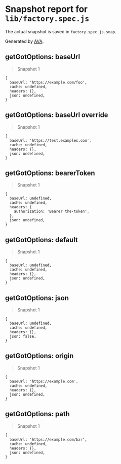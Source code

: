 # Snapshot report for `lib/factory.spec.js`

The actual snapshot is saved in `factory.spec.js.snap`.

Generated by [AVA](https://ava.li).

## getGotOptions: baseUrl

> Snapshot 1

    {
      baseUrl: 'https://example.com/foo',
      cache: undefined,
      headers: {},
      json: undefined,
    }

## getGotOptions: baseUrl override

> Snapshot 1

    {
      baseUrl: 'https://test.examples.com',
      cache: undefined,
      headers: {},
      json: undefined,
    }

## getGotOptions: bearerToken

> Snapshot 1

    {
      baseUrl: undefined,
      cache: undefined,
      headers: {
        authorization: 'Bearer the-token',
      },
      json: undefined,
    }

## getGotOptions: default

> Snapshot 1

    {
      baseUrl: undefined,
      cache: undefined,
      headers: {},
      json: undefined,
    }

## getGotOptions: json

> Snapshot 1

    {
      baseUrl: undefined,
      cache: undefined,
      headers: {},
      json: false,
    }

## getGotOptions: origin

> Snapshot 1

    {
      baseUrl: 'https://example.com',
      cache: undefined,
      headers: {},
      json: undefined,
    }

## getGotOptions: path

> Snapshot 1

    {
      baseUrl: 'https://example.com/bar',
      cache: undefined,
      headers: {},
      json: undefined,
    }

